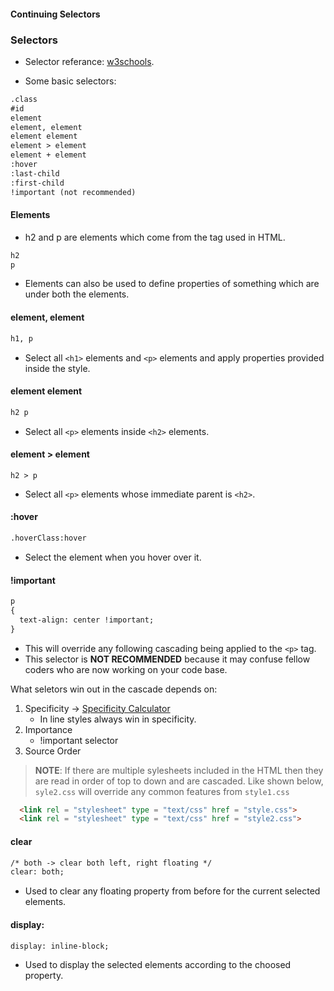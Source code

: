 #### Continuing Selectors

### Selectors

* Selector referance: [w3schools](https://www.w3schools.com/cssref/css_selectors.asp).

* Some basic selectors:
```html
.class
#id
element
element, element
element element
element > element
element + element
:hover
:last-child
:first-child
!important (not recommended)
```

#### Elements
* h2 and p are elements which come from the tag used in HTML.

```html
h2
p
```

* Elements can also be used to define properties of something which are under both the elements.

#### element, element
```html
h1, p
```
* Select all `<h1>` elements and `<p>` elements and apply properties provided inside the style.

#### element element
```html
h2 p
```
* Select all `<p>` elements inside `<h2>` elements.

#### element > element
```
h2 > p
```
* Select all `<p>` elements whose immediate parent is `<h2>`.

#### :hover
```html
.hoverClass:hover
```
* Select the element when you hover over it.

#### !important
```html
p
{
  text-align: center !important;
}
```
* This will override any following cascading being applied to the `<p>` tag.
* This selector is **NOT RECOMMENDED** because it may confuse fellow coders who are now working on your code base.

What seletors win out in the cascade depends on:
1. Specificity -> [Specificity Calculator](https://specificity.keegan.st/)
   * In line styles always win in specificity.
2. Importance
   * !important selector
3. Source Order

> **NOTE**: If there are multiple sylesheets included in the HTML then they are read in order of top to down and are cascaded.
> Like shown below, `syle2.css` will override any common features from `style1.css`
```html
  <link rel = "stylesheet" type = "text/css" href = "style.css">
  <link rel = "stylesheet" type = "text/css" href = "style2.css">
```

#### clear
```html
/* both -> clear both left, right floating */
clear: both;
```
* Used to clear any floating property from before for the current selected elements.

#### display:
```html
display: inline-block;
```
* Used to display the selected elements according to the choosed property.